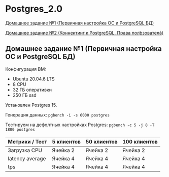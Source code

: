# Postgres_2.0
<a id="contents"></a>
[Домашнее задание №1 (Первичная настройка ОС и PostgreSQL БД)](#1)

[Домашнее задание №2 (Коннектинг к PostgreSQL. Права полþзователā)](#2)
<a id="1">
## Домашнее задание №1 (Первичная настройка ОС и PostgreSQL БД)
Конфигурация ВМ:
 - Ubuntu 20.04.6 LTS
 - 8 CPU
 - 32 ГБ оперативки
 - 250 ГБ ssd

Установлен Postgres 15.

Генерация данных:
`pgbench -i -s 6000 postgres`

Тестируем на дефолтных настройках Postgres: 
`pgbench -c 5 -j 8 -T 1800 postgres`


| Метрики / Тест | 5 клиентов | 50 клиентов | 100 клиентов | 
| ----------- | ----------- | ----------- | ----------- |
| Загрузка CPU    | Ячейка 2   | Ячейка 2   | Ячейка 2   |
| latency average    | Ячейка 4   | Ячейка 4   | Ячейка 4   |
| tps    | Ячейка 4   | Ячейка 4   | Ячейка 4   |
